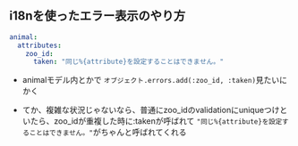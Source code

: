 ## i18nを使ったエラー表示のやり方

```yaml
animal:
  attributes:
    zoo_id:
      taken: "同じ%{attribute}を設定することはできません。"
```

- animalモデル内とかで
`オブジェクト.errors.add(:zoo_id, :taken)`見たいにかく

- てか、複雑な状況じゃないなら、普通にzoo_idのvalidationにuniqueつけといたら、zoo_idが重複した時に:takenが呼ばれて
`"同じ%{attribute}を設定することはできません。"`がちゃんと呼ばれてくれる

